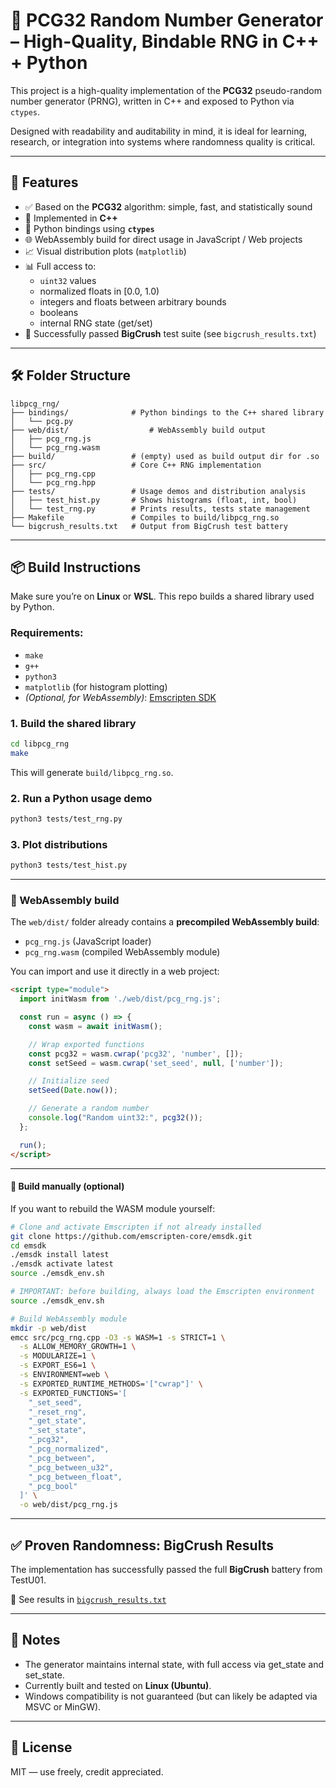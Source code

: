 # 🎲 PCG32 Random Number Generator – High-Quality, Bindable RNG in C++ + Python

This project is a high-quality implementation of the **PCG32** pseudo-random number generator (PRNG), written in C++ and exposed to Python via `ctypes`.

Designed with readability and auditability in mind, it is ideal for learning, research, or integration into systems where randomness quality is critical.

---

## 🚀 Features

- ✅ Based on the **PCG32** algorithm: simple, fast, and statistically sound
- 🧠 Implemented in **C++**
- 🧩 Python bindings using **`ctypes`**
- 🌐 WebAssembly build for direct usage in JavaScript / Web projects
- 📈 Visual distribution plots (`matplotlib`)
- 📊 Full access to:
  - `uint32` values
  - normalized floats in [0.0, 1.0)
  - integers and floats between arbitrary bounds
  - booleans
  - internal RNG state (get/set)
- 🧪 Successfully passed **BigCrush** test suite (see `bigcrush_results.txt`)

---

## 🛠 Folder Structure

```
libpcg_rng/
├── bindings/              # Python bindings to the C++ shared library
│   └── pcg.py
├── web/dist/                  # WebAssembly build output
│   ├── pcg_rng.js
│   └── pcg_rng.wasm
├── build/                 # (empty) used as build output dir for .so
├── src/                   # Core C++ RNG implementation
│   ├── pcg_rng.cpp
│   └── pcg_rng.hpp
├── tests/                 # Usage demos and distribution analysis
│   ├── test_hist.py       # Shows histograms (float, int, bool)
│   └── test_rng.py        # Prints results, tests state management
├── Makefile               # Compiles to build/libpcg_rng.so
└── bigcrush_results.txt   # Output from BigCrush test battery
```

---

## 📦 Build Instructions

Make sure you’re on **Linux** or **WSL**. This repo builds a shared library used by Python.

### Requirements:
- `make`
- `g++`
- `python3`
- `matplotlib` (for histogram plotting)
- *(Optional, for WebAssembly)*: [Emscripten SDK](https://emscripten.org/docs/getting_started/downloads.html)

### 1. Build the shared library

```bash
cd libpcg_rng
make
```

This will generate `build/libpcg_rng.so`.

### 2. Run a Python usage demo

```bash
python3 tests/test_rng.py
```

### 3. Plot distributions

```bash
python3 tests/test_hist.py
```

---

### 🔹 WebAssembly build

The `web/dist/` folder already contains a **precompiled WebAssembly build**:

- `pcg_rng.js` (JavaScript loader)  
- `pcg_rng.wasm` (compiled WebAssembly module)  

You can import and use it directly in a web project:

```html
<script type="module">
  import initWasm from './web/dist/pcg_rng.js';

  const run = async () => {
    const wasm = await initWasm();

    // Wrap exported functions
    const pcg32 = wasm.cwrap('pcg32', 'number', []);
    const setSeed = wasm.cwrap('set_seed', null, ['number']);

    // Initialize seed
    setSeed(Date.now());

    // Generate a random number
    console.log("Random uint32:", pcg32());
  };

  run();
</script>

```

---

#### 🔨 Build manually (optional)

If you want to rebuild the WASM module yourself:

```bash
# Clone and activate Emscripten if not already installed
git clone https://github.com/emscripten-core/emsdk.git
cd emsdk
./emsdk install latest
./emsdk activate latest
source ./emsdk_env.sh

# IMPORTANT: before building, always load the Emscripten environment
source ./emsdk_env.sh

# Build WebAssembly module
mkdir -p web/dist
emcc src/pcg_rng.cpp -O3 -s WASM=1 -s STRICT=1 \
  -s ALLOW_MEMORY_GROWTH=1 \
  -s MODULARIZE=1 \
  -s EXPORT_ES6=1 \
  -s ENVIRONMENT=web \
  -s EXPORTED_RUNTIME_METHODS='["cwrap"]' \
  -s EXPORTED_FUNCTIONS='[
    "_set_seed",
    "_reset_rng",
    "_get_state",
    "_set_state",
    "_pcg32",
    "_pcg_normalized",
    "_pcg_between",
    "_pcg_between_u32",
    "_pcg_between_float",
    "_pcg_bool"
  ]' \
  -o web/dist/pcg_rng.js

```

---


## ✅ Proven Randomness: BigCrush Results

The implementation has successfully passed the full **BigCrush** battery from TestU01.

📄 See results in [`bigcrush_results.txt`](./bigcrush_results.txt)

---

## 🧠 Notes

- The generator maintains internal state, with full access via get_state and set_state.
- Currently built and tested on **Linux (Ubuntu)**.
- Windows compatibility is not guaranteed (but can likely be adapted via MSVC or MinGW).

---

## 🔐 License

MIT — use freely, credit appreciated.